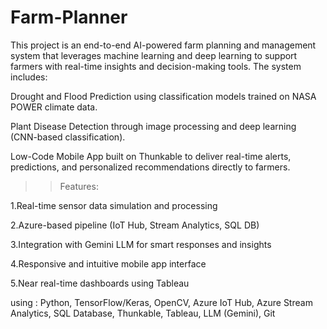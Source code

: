 # Farm-Planner
This project is an end-to-end AI-powered farm planning and management system that leverages machine learning and deep learning to support farmers with real-time insights and decision-making tools.
The system includes:

Drought and Flood Prediction using classification models trained on NASA POWER climate data.

Plant Disease Detection through image processing and deep learning (CNN-based classification).

Low-Code Mobile App built on Thunkable to deliver real-time alerts, predictions, and personalized recommendations directly to farmers.

>> Features:

1.Real-time sensor data simulation and processing

2.Azure-based pipeline (IoT Hub, Stream Analytics, SQL DB)

3.Integration with Gemini LLM for smart responses and insights

4.Responsive and intuitive mobile app interface

5.Near real-time dashboards using Tableau

using :
Python, TensorFlow/Keras, OpenCV, Azure IoT Hub, Azure Stream Analytics, SQL Database, Thunkable, Tableau, LLM (Gemini), Git

